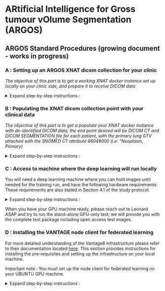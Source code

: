 # ARtificial Intelligence for Gross tumour vOlume Segmentation (ARGOS)

## ARGOS Standard Procedures (growing document - works in progress)

### A : Setting up an ARGOS XNAT dicom collection for your clinic
_The objective of this part is to get a working XNAT docker instance set up locally on your clinic side, and prepare it to receive DICOM data_

<details><summary>Expand step-by-step instructions :</summary>

Step 1 : Ensure that you have sufficient space, memory and reasonably up to date hardware including ***at least 1 GPU chip***. For reference, the MAASTRO node is an Amazon AWS Ubuntu Linux 18.04 virtual machine with 10GBit network and 100GB storage (it happens to be the g3.xlarge template instance).

Step 2 : Install Docker Engine (free Community Edition version). Follow the instructions here - https://docs.docker.com/engine/install/ubuntu/

Step 3 : After validating that Docker is working (e.g. do the hello-world demo recommended at the end of the install documentation) please also install docker-compose (https://docs.docker.com/compose/install/).

Step 4 : Install the git library with `sudo apt-get install git`.

Step 5 : Find the XNAT docker-compose registry by the Washington University Neuro-imaging Research Group, and follow the instructions to clone their repository to your system, starting with the `git clone https://github.com/NrgXnat/xnat-docker-compose`.

Step 6 : Create an XNAT instance by switching directory into the xnat-docker-compose master folder `cd xnat-docker-compose` and then copy the default environment template to the .env file as `sudo cp default.env .env`.

Step 7 : Spin up the required XNAT components using docker-compose as follows `sudo docker-compose up -d`.

Step 8 : Depending on your system Step 7 could well take a few minutes to get set up. You can check status using the following command `sudo docker stats`. Once all three docker images in the XNAT package are stable at very low load, it probably means everything is up and running nice in the background.

Step 9 : On the same machine that is hosting your XNAT docker instance, you now need to point a web browser to http://localhost:80. The XNAT welcome screen should come up momentarily.
</details>

### B : Populating the XNAT dicom collection point with your clinical data
_The objective of this part is to get a populate your XNAT docker instance with de-identified DICOM data, the end point desired will be DICOM CT and DICOM SEGMENTATION file for each patient, with the primary lung GTV attached with the SNOMED CT attribute 86049000 (i.e. "Neoplasm, Primary)_

<details><summary>Expand step-by-step instructions :</summary>

Step 1 : On the XNAT welcome screen, you will log in as _admin_ and the password is _admin_.
![](./screenshots/xnat_splash_admin.jpg)

Step 2 : Create a new project, for instance, I am calling mine "ARGOSnode02". This name is only visible on your side, no one else needs this, so feel free to label your collection as you wish.
![](./screenshots/xnat-new-projecr.png)

Step 3 : There are now several options to populate the XNAT collection with your DICOM CT and DICOM RTSTRUCT (for most partners) or DICOM SEGMENTATION (for the minority of partners). We will provide you some of the data transfer options below.

**Note well : If using RTSTRUCT, please have primary lung tumour(s) named as 'GTV-1' (GTV-2, etc. if more than one primary in the lung). Malignant nodes are named as 'GTV-N1' ('GTV-N2', etc. if more than one node) or simply 'GTV-Nsum'. Organs at risk such as 'Esophagus', 'Heart', 'Lung-Left', 'Lung-Right', are all purely optional.**

##### Option 1 : Direct upload with python batching script
_This can only work with adequately de-identified and correctly-cleaned DICOM data_. We provide you with a python notebook script to iterate through every patient folder in a local filesystem directory, it will package each patient folder as a zip object, and then transmit the zip via API into your local XNAT docker instance which will collect it and try to archive it. This requires Python version 3.7 or later.

##### Option 2 : Clinical Trial Processor pipeline ending with DICOM transfer
_This is probably the most useful clinical-integrated workflow_. Here, we need to set you up with Clinical Trial Processor workflow that will (i) consume a copy of your DICOM files exported from your planning system or PACS (b) it will de-identify (using a key file) and change the GTV names (again using a lookup file) into the standard required above (c) it will send it across via standard DICOM protocol across the network to try to reach port number 8104 on your XNAT machine.
  * Download and install Java JRE/JDK _version 8_ (no higher than 8 please)
  * Download and install CTP as per the guidance here : https://mircwiki.rsna.org/index.php?title=MIRC_CTP
  * Extract the contents of the zip package called 'ctp_config_dicom' and replace the files in your CTP directory if needed.
  * Please follow the README notes in this zip package to set up your de-identification and GTV renaming correctly.

##### Option 3 : Clinical Trial Processor pipeline ending with HTTPS transfer
_This is probably one of the options for partners that want to move clinical data to a university department that hosts the ARGOS node_. This will be again done with Clinical Trial Processor and works in similar fashion as Option 2 above, except we will need an EXTRA CTP instance on the RECEIVING SIDE to pick up data via http/http and forward it sideways to XNAT.
  * Download and install Java JRE/JDK _version 8_ (no higher than 8 please)
  * Download and install CTP as per the guidance here : https://mircwiki.rsna.org/index.php?title=MIRC_CTP
  * Note you will need CTP installed on the SENDER SIDE, and also a CTP installed on the RECEIVER SIDE.
  * For the sender : Extract the contents of the zip package called 'ctp_config_http_SENDER' and replace the files in your CTP directory if needed. Please follow the README notes in this zip package to set up your de-identification and GTV renaming correctly.
  * For the receiver : Extract the contents of the zip package called 'ctp_config_http_RECEIVER', then follow the README notes in this zip package to set up your receiver and forward the data into XNAT.

Step 4 : First try a testrun with a dummy case (eg delineated RANDO phantom, or use one of our public access cases from The Cancer Imaging Archive) e.g. LUNG-001 included in this repository. This is to make sure the transfer into XNAT is going as expected. Try downloading this dummy case back from XNAT and open it with your Dicom tools; check if it compares well to the original (must be same other than patient de-identification and GTV renaming). An example of one of my cases in XNAT is in the screenshot below, you see this one has multiple CT slices and one single SEG (or RTSTRUCT if this is your case) assigned to this patient.
![](./screenshots/xnat-dicom-ct-seg.png)

Step 5: Instructions for converting RTSTRUCT to SEGMENTATION following shortly .....
</details>


### C : Access to machine where the deep learning will run locally
You will need a deep learning machine where you can hold images until needed for the training run, and have the following hardware requirements. These requirements are also stated in Section 4.1 of the study protocol.

<details><summary>Expand step-by-step instructions :</summary>

  * We strongly recommend ***Ubuntu 18.04 LTS*** operating system
  * ***Python version 3.7 or higher***
  * ***Docker Desktop*** community edition (free)
  * ***At least 1 GPU with the most up to date drivers; we plan to use TensorFlow v2.4 so we need updated GPU drivers***
  * ***At least 16GB of RAM***
  * At least ***50GB of disk space but more space will be much better*** (50GB corresponds very roughly to 100 patients with 1 Lung CT study and 1 RTSTRUCT file each)
  * The clinic researcher needs to have local admin rights on this deep learning machine
  * Local IP address and port for HTTPS (we will tell you which port number to enable)
  
</details>

When you have your GPU machine ready, please reach out to Leonard ASAP and try to run the stand-alone GPU-only test; we will provide you with the complete test package including open access test images.

### D : Installing the VANTAGE node client for federated learning
For more detailed understanding of the Vantage6 infrastructure please refer to their documentation located [here](https://vantage6.ai/). This section provides instructions for installing the pre-requisites and setting up the infrastructure on your local machine.

Important note : You must set up the node client for federated learning on your UBUNTU GPU machine.

<details><summary>Expand step-by-step instructions :</summary>

Step 1 : Confirm that you have Python 3.6 or higher (this almost always ships with the Ubuntu operating system). Upgrade if necessary.

Step 2 : Confirm that you have Docker Community Edition (i.e. the free for research/education version), and if not yet, check the appropriate instructions [here](https://docs.docker.com/engine/install/ubuntu/).

Step 3 : A python virtual environment is strongly recommended. You may use the commands below in your Ubuntu command line console to install, create and then activate a virtual enviroment named "vantage6" (you are welcome to name it anything you wish e.g. "argos01" etc. etc.)
 ```
    sudo apt install python3-venv
    python3 -m venv vantage6
    source vantage6/bin/activate
``` 

Step 4 : Install python pip3 and check the version. You may use the commands below in your Ubuntu command line console.
```
sudo apt update
sudo apt install python3-pip
pip3 --version
```

Step 5 : Node Client Installation; the Vantage6 infrastructure has been modified slightly to accomodate ARGOS and will be installed within the python virtual enviroment you created in step 3 above.
``` 
git clone https://gitlab.com/UM-CDS/argos-infrastructure.git
cat argos-infrastructure/requirements.txt | xargs -n 1 -L 1 pip3 install
```

Note : Just in case you might encounter an error such as shown in the screenshot below, type the following command to resolve it ```pip3 install --upgrade setuptools ```
![](./screenshots/setuptools.JPG)

Step 6 : At this point, you are ready to configure your node client. For this you will need some information and a couple of online support steps from Medical Data Works, such as an API private key and port numbers/IP addresses etc. Please contact Leonard ASAP to complete this step.
</details>

